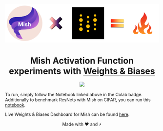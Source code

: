 <p align="center">
  <img src="assets/mw.png">
</p>

<h1 align="center">Mish Activation Function experiments with <a href="https://www.wandb.com/" alt="Colab">Weights & Biases</a></h1>

<p align="center">
    <a href="https://colab.research.google.com/drive/1PHG4u_mkOnbge4RIzPjtfda1N-oiaDKI?usp=sharing" alt="Colab">
        <img src="https://colab.research.google.com/assets/colab-badge.svg" /></a>
</p>

To run, simply follow the Notebook linked above in the Colab badge. 
Additionally to benchmark ResNets with Mish on CIFAR, you can run this [notebook](https://github.com/digantamisra98/Mish/blob/master/exps/Mish_CIFAR.ipynb). 

Live Weights & Biases Dashboard for Mish can be found [here](https://wandb.ai/diganta/Mish?workspace=user-diganta).



<p align="center">
    Made with ❤️ and ⚡
</p>
